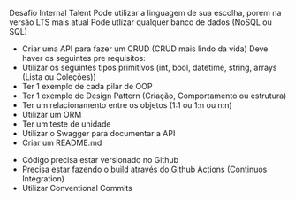 Desafio Internal Talent
Pode utilizar a linguagem de sua escolha, porem na versão LTS mais atual
Pode utlizar qualquer banco de dados (NoSQL ou SQL)



- Criar uma API para fazer um CRUD (CRUD mais lindo da vida)
Deve haver os seguintes pre requisitos:
- Utilizar os seguintes tipos primitivos (int, bool, datetime, string, arrays (Lista ou Coleções))
- Ter 1 exemplo de cada pilar de OOP
- Ter 1 exemplo de Design Pattern (Criação, Comportamento ou estrutura)
- Ter um relacionamento entre os objetos (1:1 ou 1:n ou n:n)
- Utilizar um ORM
- Ter um teste de unidade
- Utilizar o Swagger para documentar a API
- Criar um README.md
  
 * Código precisa estar versionado no Github
 * Precisa estar fazendo o build através do Github Actions (Continuos Integration)
 * Utilizar Conventional Commits

